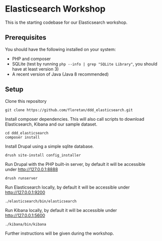 # Elasticsearch Workshop

This is the starting codebase for our Elasticsearch workshop.

## Prerequisites

You should have the following installed on your system:

- PHP and composer
- SQLite (test by running ```php --info | grep "SQLite Library"```, you should have at least version 3)
- A recent version of Java (Java 8 recommended)

## Setup

Clone this repository
```
git clone https://github.com/floretan/ddd_elasticsearch.git
```

Install composer dependencies. This will also call scripts to download Elasticsearch, Kibana and our sample dataset.
```
cd ddd_elasticsearch
composer install
```

Install Drupal using a simple sqlite database.
```
drush site-install config_installer
```

Run Drupal with the PHP built-in server, by default it will be accessible under http://127.0.0.1:8888
```
drush runserver
```

Run Elasticsearch locally, by default it will be accessible under http://127.0.0.1:9200
```
./elasticsearch/bin/elasticsearch
```

Run Kibana locally, by default it will be accessible under http://127.0.0.1:5600
```
./kibana/bin/kibana
```

Further instructions will be given during the workshop.
